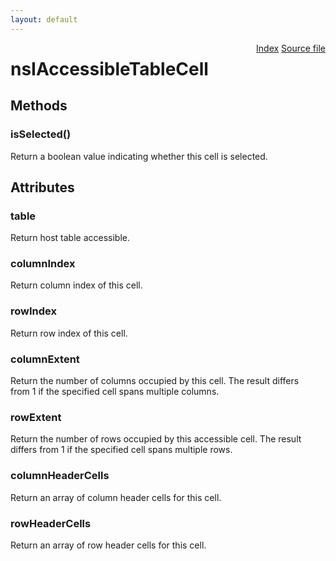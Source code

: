 ```yaml
---
layout: default
---
```

<div class='links' style='float:right'><a href="../index.html">Index</a>
<a href="http://dxr.mozilla.org/mozilla-central/source/accessible/interfaces/nsIAccessibleTable.idl">Source file</a>
</div>

# nsIAccessibleTableCell #

## Methods ##

### isSelected() ###
  
Return a boolean value indicating whether this cell is selected.  
  

## Attributes ##

### table ###
  
Return host table accessible.  
  

### columnIndex ###
  
Return column index of this cell.  
  

### rowIndex ###
  
Return row index of this cell.  
  

### columnExtent ###
  
Return the number of columns occupied by this cell. The result differs  
from 1 if the specified cell spans multiple columns.  
  

### rowExtent ###
  
Return the number of rows occupied by this accessible cell. The result  
differs from 1 if the specified cell spans multiple rows.  
  

### columnHeaderCells ###
  
Return an array of column header cells for this cell.  
  

### rowHeaderCells ###
  
Return an array of row header cells for this cell.  
  
